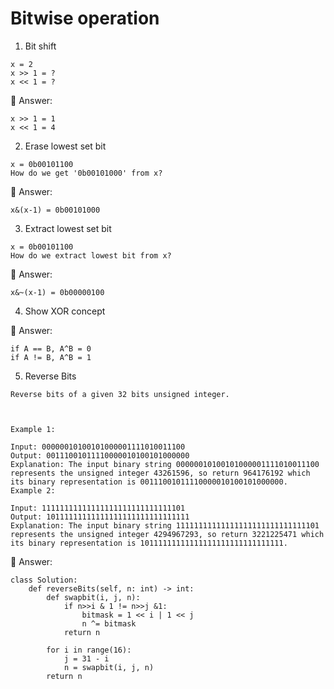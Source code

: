 # Bitwise operation

1. Bit shift
```python3
x = 2
x >> 1 = ?
x << 1 = ?
```

🎉 Answer:
```python3
x >> 1 = 1
x << 1 = 4
```

2. Erase lowest set bit
```python3
x = 0b00101100
How do we get '0b00101000' from x?
```

🎉 Answer:
```python3
x&(x-1) = 0b00101000
```

3. Extract lowest set bit
```python3
x = 0b00101100
How do we extract lowest bit from x?
```

🎉 Answer:
```python3
x&~(x-1) = 0b00000100
```

4. Show XOR concept

🎉 Answer:
```python3
if A == B, A^B = 0
if A != B, A^B = 1
```

5. Reverse Bits
```python3
Reverse bits of a given 32 bits unsigned integer.

 

Example 1:

Input: 00000010100101000001111010011100
Output: 00111001011110000010100101000000
Explanation: The input binary string 00000010100101000001111010011100 represents the unsigned integer 43261596, so return 964176192 which its binary representation is 00111001011110000010100101000000.
Example 2:

Input: 11111111111111111111111111111101
Output: 10111111111111111111111111111111
Explanation: The input binary string 11111111111111111111111111111101 represents the unsigned integer 4294967293, so return 3221225471 which its binary representation is 10111111111111111111111111111111.
```

🎉 Answer:
```python3
class Solution:
    def reverseBits(self, n: int) -> int:
        def swapbit(i, j, n):
            if n>>i & 1 != n>>j &1:
                bitmask = 1 << i | 1 << j
                n ^= bitmask
            return n
        
        for i in range(16):
            j = 31 - i
            n = swapbit(i, j, n)
        return n
```













